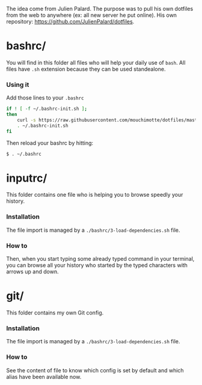The idea come from Julien Palard. The purpose was to pull his own dotfiles from the web to anywhere (ex: all new server he put online).
His own repository: https://github.com/JulienPalard/dotfiles.

# bashrc/
You will find in this folder all files who will help your daily use of `bash`.
All files have `.sh` extension because they can be used standealone.

### Using it
Add those lines to your `.bashrc`

```bash
if ! [ -f ~/.bashrc-init.sh ];
then
    curl -s https://raw.githubusercontent.com/mouchimotte/dotfiles/master/bashrc-init.sh > ~/.bashrc-init.sh
    . ~/.bashrc-init.sh
fi
```

Then reload your bashrc by hitting:

```bash
$ . ~/.bashrc
```

# inputrc/
This folder contains one file who is helping you to browse speedly your history.

### Installation
The file import is managed by a `./bashrc/3-load-dependencies.sh` file.

### How to
Then, when you start typing some already typed command in your terminal, you can browse all your history who started by the typed characters with arrows up and down.

# git/
This folder contains my own Git config.

### Installation
The file import is managed by a `./bashrc/3-load-dependencies.sh` file.

### How to
See the content of file to know which config is set by default and which alias have been available now.

